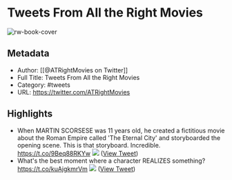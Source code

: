 # Tweets From All the Right Movies

![rw-book-cover](https://pbs.twimg.com/profile_images/1437108005611376640/csYpL-HY.jpg)

## Metadata
- Author: [[@ATRightMovies on Twitter]]
- Full Title: Tweets From All the Right Movies
- Category: #tweets
- URL: https://twitter.com/ATRightMovies

## Highlights
- When MARTIN SCORSESE was 11 years old, he created a fictitious movie about the Roman Empire called 'The Eternal City' and storyboarded the opening scene. This is that storyboard. Incredible. https://t.co/9Beq88RKYw
  ![](https://pbs.twimg.com/media/F6p7c_4XsAA6Hsn.jpg) ([View Tweet](https://twitter.com/ATRightMovies/status/1705643189229818326))
- What's the best moment where a character REALIZES something? https://t.co/kuAjgkmrVm
  ![](https://pbs.twimg.com/media/GZC0fnmWcAA53qu.jpg) ([View Tweet](https://twitter.com/ATRightMovies/status/1844801137016238278))
